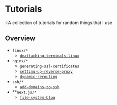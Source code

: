 # Tutorials
💡A collection of tutorials for random things that I use

## Overview

* `linux/*`
    * [`deattaching-terminals-linux`](linux/deattaching-terminals-linux.md)
* `nginx/*`
    * [`generating-ssl-certificates`](nginx/generating-ssl-certificates.md)
    * [`setting-up-reverse-proxy`](nginx/setting-up-reverse-proxy.md)
    * [`dynamic-rerouting`](nginx/dynamic-rerouting.md)
* `ssh/*`
    * [`add-domains-to-ssh`](ssh/add-domains-to-ssh.md.md)
* **`next.js/*`
    * [`file-system-blog`](next.js/file-system-blog.md)